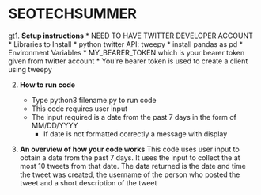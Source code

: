 # SEOTECHSUMMER
gt1. **Setup instructions**
    * NEED TO HAVE TWITTER DEVELOPER ACCOUNT
    * Libraries to Install
      * python twitter API: tweepy
      * install pandas as pd
    * Environment Variables
      * MY_BEARER_TOKEN which is your 
        bearer token given from twitter account
        * You're bearer token is used to create 
          a client using tweepy 

2. **How to run code**
   * Type python3 filename.py to run code
   * This code requires user input 
   * The input required is a date from the past 
     7 days in the form of MM/DD/YYYY
     * If date is not formatted correctly a 
       message with display 
  
3. **An overview of how your code works**
    This code uses user input to obtain a date 
    from the past 7 days. It uses the input to 
    collect the at most 10 tweets from that date.
    The data returned is the date and time the 
    tweet was created, the username of the person
    who posted the tweet and a short description 
    of the tweet